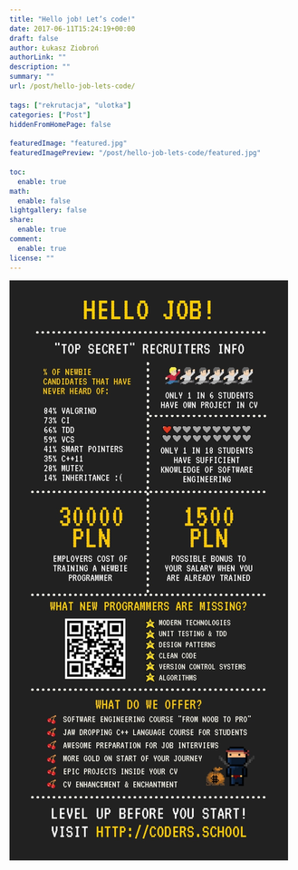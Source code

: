 ```yaml
---
title: "Hello job! Let’s code!"
date: 2017-06-11T15:24:19+00:00
draft: false
author: Łukasz Ziobroń
authorLink: ""
description: ""
summary: ""
url: /post/hello-job-lets-code/

tags: ["rekrutacja", "ulotka"]
categories: ["Post"]
hiddenFromHomePage: false

featuredImage: "featured.jpg"
featuredImagePreview: "/post/hello-job-lets-code/featured.jpg"

toc:
  enable: true
math:
  enable: false
lightgallery: false
share:
  enable: true
comment:
  enable: true
license: ""
---
```


![Back](back.jpg)